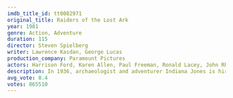 ```yaml
---
imdb_title_id: tt0082971
original_title: Raiders of the Lost Ark
year: 1981
genre: Action, Adventure
duration: 115
director: Steven Spielberg
writer: Lawrence Kasdan, George Lucas
production_company: Paramount Pictures
actors: Harrison Ford, Karen Allen, Paul Freeman, Ronald Lacey, John Rhys-Davies, Denholm Elliott, Alfred Molina, Wolf Kahler, Anthony Higgins, Vic Tablian, Don Fellows, William Hootkins, Bill Reimbold, Fred Sorenson, Patrick Durkin
description: In 1936, archaeologist and adventurer Indiana Jones is hired by the U.S. government to find the Ark of the Covenant before
avg_vote: 8.4
votes: 865510
---
```

